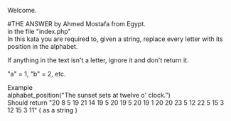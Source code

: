 Welcome.  

#THE ANSWER by Ahmed Mostafa from Egypt.  
in the file "index.php"  
In this kata you are required to, given a string, replace every letter with its position in the alphabet.  

If anything in the text isn't a letter, ignore it and don't return it.  
 
"a" = 1, "b" = 2, etc.  

Example  
alphabet_position("The sunset sets at twelve o' clock.")  
Should return "20 8 5 19 21 14 19 5 20 19 5 20 19 1 20 20 23 5 12 22 5 15 3 12 15 3 11" ( as a string )  
